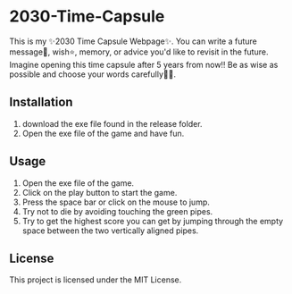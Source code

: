 # 2030-Time-Capsule
This is my ✨2030 Time Capsule Webpage✨. You can write a future message💬, wish⭐, memory, or advice you'd like to revisit in the future. Imagine opening this time capsule after 5 years from now‼️ Be as wise as possible and choose your words carefully👨‍🦳.

## Installation
1. download the exe file found in the release folder.
2. Open the exe file of the game and have fun.

## Usage
1. Open the exe file of the game.
2. Click on the play button to start the game.
3. Press the space bar or click on the mouse to jump.
4. Try not to die by avoiding touching the green pipes.
5. Try to get the highest score you can get by jumping through the empty space between the two vertically aligned pipes.

## License
This project is licensed under the MIT License.
